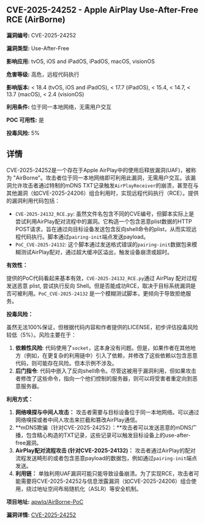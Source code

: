 ## CVE-2025-24252 - Apple AirPlay Use-After-Free RCE (AirBorne)

**漏洞编号:** CVE-2025-24252

**漏洞类型:** Use-After-Free

**影响应用:** tvOS, iOS and iPadOS, iPadOS, macOS, visionOS

**危害等级:** 高危，远程代码执行

**影响版本:** < 18.4 (tvOS, iOS and iPadOS), < 17.7 (iPadOS), < 15.4, < 14.7, < 13.7 (macOS), < 2.4 (visionOS)

**利用条件:** 位于同一本地网络，无需用户交互

**POC 可用性:** 是

**投毒风险:** 5%

## 详情

CVE-2025-24252是一个存在于Apple AirPlay中的使用后释放漏洞(UAF)，被称为 "AirBorne"。攻击者位于同一本地网络即可利用此漏洞，无需用户交互。该漏洞允许攻击者通过特制的mDNS TXT记录触发`AirPlayReceiver`的崩溃，甚至在与其他漏洞（如CVE-2025-24206）组合利用时，实现远程代码执行（RCE）。提供的漏洞利用代码包括：

*   `CVE-2025-24132_RCE.py`: 虽然文件名包含不同的CVE编号，但脚本实际上是尝试利用AirPlay配对流程中的漏洞。它构造一个包含恶意plist数据的HTTP POST请求，旨在通过向目标设备发送包含反向shell命令的plist，从而实现远程代码执行。脚本通过`pairing-init`端点发送payload。
*   `PoC_CVE-2025-24132`: 这个脚本通过发送格式错误的`pairing-init`数据包来模糊测试AirPlay配对，通过超大缓冲区溢出，触发设备崩溃或超时。

**有效性：**

提供的PoC代码看起来基本有效，`CVE-2025-24132_RCE.py`通过 AirPlay 配对过程发送恶意 plist, 尝试执行反向 Shell。但是否能成功RCE，取决于目标系统漏洞是否可被利用。`PoC_CVE-2025-24132` 是一个模糊测试脚本，更倾向于导致拒绝服务。

**投毒风险：**

虽然无法100%保证，但根据代码内容和作者提供的LICENSE，初步评估投毒风险较低（5%）。风险主要在于：

1.  **依赖性风险**: 代码使用了`socket`，这本身没有问题。但是，如果作者在其他地方（例如，在更复杂的利用链中）引入了依赖，并修改了这些依赖以包含恶意代码，则可能存在风险。但本示例不涉及。
2.  **后门指令**: 代码中嵌入了反向shell命令。尽管这被用于漏洞利用，但如果攻击者修改了这些命令，指向一个他们控制的服务器，则可以将受害者重定向到恶意服务器。

**利用方式：**

1.  **网络嗅探与中间人攻击：** 攻击者需要与目标设备位于同一本地网络。可以通过网络嗅探或者中间人攻击来拦截和篡改AirPlay通信。
2.  **mDNS欺骗（针对CVE-2025-24252）：**攻击者可以发送恶意的mDNS广播，包含精心构造的TXT记录，这些记录可以触发目标设备上的use-after-free漏洞。
3.  **AirPlay配对流程攻击 (针对CVE-2025-24132)：** 攻击者通过AirPlay的配对流程发送畸形的或者包含恶意payload的数据包，例如通过`pairing-init`端点发送。
4.  **利用链：** 单独利用UAF漏洞可能只能导致设备崩溃。为了实现RCE，攻击者可能需要将CVE-2025-24252与信息泄露漏洞（如CVE-2025-24206）组合使用，绕过地址空间布局随机化（ASLR）等安全机制。

**项目地址:** [apwlq/AirBorne-PoC](https://github.com/apwlq/AirBorne-PoC)

**漏洞详情:** [CVE-2025-24252](https://nvd.nist.gov/vuln/detail/CVE-2025-24252)